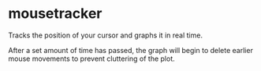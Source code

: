 # mousetracker
Tracks the position of your cursor and graphs it in real time.

After a set amount of time has passed, the graph will begin to delete earlier mouse movements to prevent cluttering of the plot. 
